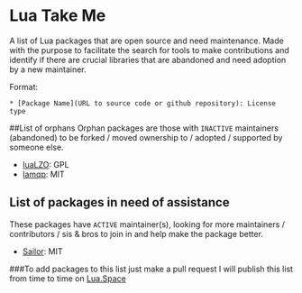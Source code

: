 # Lua Take Me
A list of Lua packages that are open source and need maintenance. Made with the purpose to facilitate the search for tools to make contributions and identify if there are crucial libraries that are abandoned and need adoption by a new maintainer.

Format:
```
* [Package Name](URL to source code or github repository): License type
```

##List of orphans
Orphan packages are those with `INACTIVE` maintainers (abandoned) to be forked / moved ownership to / adopted / supported by someone else.
* [luaLZO](https://github.com/starius/luaLZO): GPL
* [lamqp](https://github.com/daurnimator/lamqp): MIT

## List of packages in need of assistance
These packages have `ACTIVE` maintainer(s), looking for more maintainers / contributors / sis & bros to join in and help make the package better.
* [Sailor](http://github.com/sailorproject): MIT

###To add packages to this list just make a pull request 
I will publish this list from time to time on [Lua.Space](http://lua.space)
